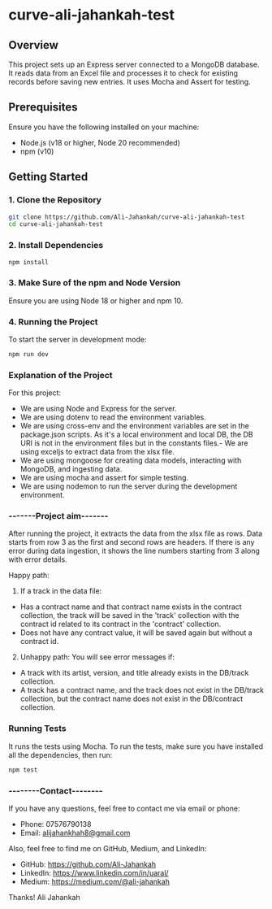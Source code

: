 # curve-ali-jahankah-test

## Overview

This project sets up an Express server connected to a MongoDB database. It reads data from an Excel file and processes it to check for existing records before saving new entries. It uses Mocha and Assert for testing.

## Prerequisites

Ensure you have the following installed on your machine:

- Node.js (v18 or higher, Node 20 recommended)
- npm (v10)

## Getting Started

### 1. Clone the Repository

```bash
git clone https://github.com/Ali-Jahankah/curve-ali-jahankah-test
cd curve-ali-jahankah-test
```

### 2. Install Dependencies

```bash
npm install
```

### 3. Make Sure of the npm and Node Version

Ensure you are using Node 18 or higher and npm 10.

### 4. Running the Project

To start the server in development mode:

```bash
npm run dev
```

### Explanation of the Project

For this project:

- We are using Node and Express for the server.
- We are using dotenv to read the environment variables.
- We are using cross-env and the environment variables are set in the package.json scripts. As it's a local environment and local DB, the DB URI is not in the environment files but in the constants files.- We are using exceljs to extract data from the xlsx file.
- We are using mongoose for creating data models, interacting with MongoDB, and ingesting data.
- We are using mocha and assert for simple testing.
- We are using nodemon to run the server during the development environment.

### -------Project aim-------

After running the project, it extracts the data from the xlsx file as rows. Data starts from row 3 as the first and second rows are headers. If there is any error during data ingestion, it shows the line numbers starting from 3 along with error details.

Happy path:

1. If a track in the data file:

- Has a contract name and that contract name exists in the contract collection, the track will be saved in the 'track' collection with the contract id related to its contract in the 'contract' collection.
- Does not have any contract value, it will be saved again but without a contract id.

2. Unhappy path:
   You will see error messages if:

- A track with its artist, version, and title already exists in the DB/track collection.
- A track has a contract name, and the track does not exist in the DB/track collection, but the contract name does not exist in the DB/contract collection.

### Running Tests

It runs the tests using Mocha. To run the tests, make sure you have installed all the dependencies, then run:

```bash
npm test
```

### --------Contact--------

If you have any questions, feel free to contact me via email or phone:

- Phone: 07576790138
- Email: alijahankhah8@gmail.com

Also, feel free to find me on GitHub, Medium, and LinkedIn:

- GitHub: https://github.com/Ali-Jahankah
- LinkedIn: https://www.linkedin.com/in/uaral/
- Medium: https://medium.com/@ali-jahankah

Thanks!
Ali Jahankah
